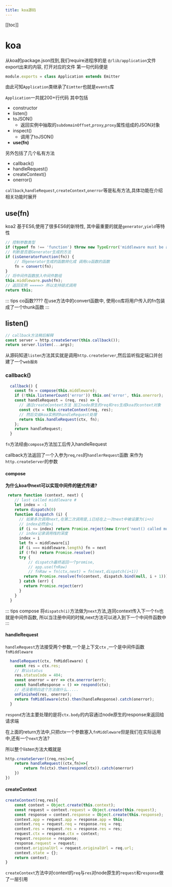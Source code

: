 ```yaml
---
title: koa源码
---
```


[[toc]]

# koa


从koa的package.json找到,我们require进程序的是
`@/lib/application`文件export出来的内容,
打开对应的文件 第一句代码便是

```javascript
module.exports = class Application extends Emitter
```

由此可知`Application`类继承了`Eimtter`也就是`events`库

`Application`一共就200+行代码
其中包括
- constructor
- listen() 
- toJSON()
    - 返回实例中抽取的`subdomainOffset`,`proxy`,`proxy`属性组成的JSON对象
- inspect()
    - 调用了toJSON()
- **use(fn)**

另外包括了几个私有方法
- callback()
- handleRequest()
- createContext()
- onerror()

`callback`,`handleRequest`,`createContext`,`onerror`等是私有方法,具体功能在介绍相关功能时展开


## use(fn)

koa2 基于ES6,使用了很多ES6的新特性,
其中最重要的就是`generator`,`yield`等特性

```javascript
// 控制参数类型
if (typeof fn !== 'function') throw new TypeError('middleware must be a function!');
// 判断是否是Generator生成的方法
if (isGeneratorFunction(fn)) {
    // 将generator生成的函数转化成 调用co函数的函数
    fn = convert(fn);
}
// 将中间件函数放入中间件数组
this.middleware.push(fn);
// 返回实例 =====> 所以支持链式调用
return this;
```

::: tips co函数????
在use方法中的convert函数中,
使用co库将用户传入的fn包装成了一个thunk函数
:::



## listen()

```javascript
// callback方法稍后解释
const server = http.createServer(this.callback());
return server.listen(...args);
```

从源码知道`listen`方法其实就是调用`http.createServer`,然后监听指定端口并创建了一个`web服务`

### callback()

```javascript
  callback() {
    const fn = compose(this.middleware);
    if (!this.listenerCount('error')) this.on('error', this.onerror);
    const handleRequest = (req, res) => {
      // 通过createContext方法 加工node原生的req和res生成koa的context对象
      const ctx = this.createContext(req, res);
      // 然后交由koa实例的handleRequest处理
      return this.handleRequest(ctx, fn);
    };
    return handleRequest;
  }
```
`fn`方法经由`compose`方法加工后传入handleRequest

callback方法返回了一个入参为`req`,`res`的`handlerRequest`函数
来作为`http.createServer`的参数

#### compose

**为什么koa中next可以实现中间件的链式传递?**

```javascript
 return function (context, next) {
    // last called middleware #
    let index = -1
    return dispatch(0)
    function dispatch (i) {
      // 如果多次调用next,在第二次调用是,i已经在上一次next中被设置为(i+n)
      // index必然会>i
      if (i <= index) return Promise.reject(new Error('next() called multiple times'))
      // index记录调用栈的深度
      index = i
      let fn = middleware[i]
      if (i === middleware.length) fn = next
      if (!fn) return Promise.resolve()
      try {
          // dispatch最终返回一个promise,
          // app.use(fnRaw)
          // fnRaw = fn(ctx,next) = fn(next,dispatch(i+1)) 
        return Promise.resolve(fn(context, dispatch.bind(null, i + 1)));
      } catch (err) {
        return Promise.reject(err)
      }
    }
  }
```

::: tips compose
将`dispatch(i)`方法做为`next`方法,连同context传入下一个`fn`也就是中间件函数,
所以当注册中间的时候,next方法可以进入到下一个中间件函数中
:::


#### handleRequest 

`handleRequest`方法接受两个参数,一个是上下文`ctx` ,一个是中间件函数`fnMiddleware`
```javascript
  handleRequest(ctx, fnMiddleware) {
    const res = ctx.res;
    // 默认status
    res.statusCode = 404;
    const onerror = err => ctx.onerror(err);
    const handleResponse = () => respond(ctx);
    // 还没看明白这个方法做什么.....
    onFinished(res, onerror);
    return fnMiddleware(ctx).then(handleResponse).catch(onerror);
  }
```

`respond`方法主要处理的是将`ctx.body`的内容通过node原生的response来返回给请求端

在上面的return方法中,只把ctx一个参数塞入`fnMiddleware`但是我们在实际运用中,还有一个`next`方法?

所以整个listen方法大概就是
```javascript
http.createServer((req,res)=>{
    return handleRequest((ctx,fn)=>{
        return fn(ctx).then(respond(ctx)).catch(onerror)
    })
})
```



#### createContext

```javascript
createContext(req,res){
    const context = Object.create(this.context);
    const request = context.request = Object.create(this.request);
    const response = context.response = Object.create(this.response);
    context.app = request.app = response.app = this;
    context.req = request.req = response.req = req;
    context.res = request.res = response.res = res;
    request.ctx = response.ctx = context;
    request.response = response;
    response.request = request;
    context.originalUrl = request.originalUrl = req.url;
    context.state = {};
    return context;
}
```
`createContext`方法中对context的`req`与`res`对node原生的`request`和`response`做了一层引用
